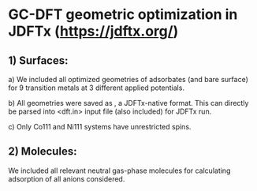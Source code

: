 # GC-DFT geometric optimization in JDFTx (https://jdftx.org/)

## 1) Surfaces:

a) We included all optimized geometries of adsorbates (and bare surface) for 9 transition metals at 3 different applied potentials.

b) All geometries were saved as <ionpos>, a JDFTx-native format. This can directly be parsed into <dft.in> input file (also included) for JDFTx run.

c) Only Co111 and Ni111 systems have unrestricted spins.

## 2) Molecules: 

We included all relevant neutral gas-phase molecules for calculating adsorption of all anions considered.
